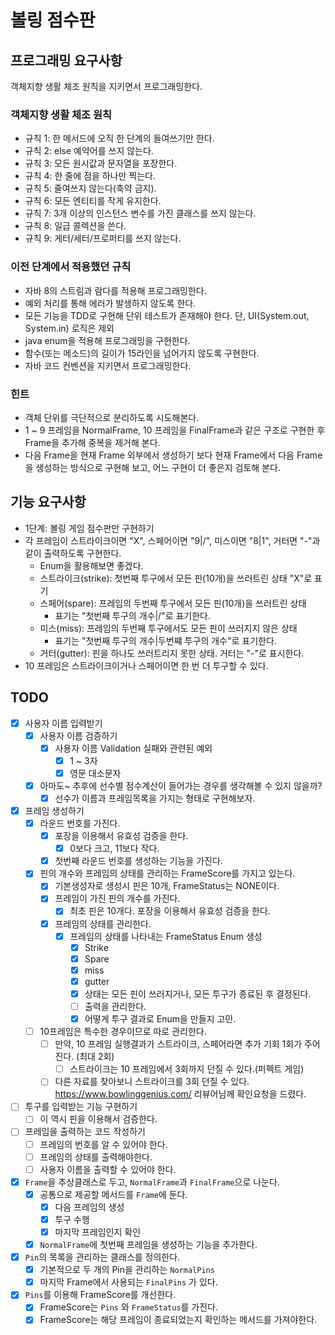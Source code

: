 # 볼링 점수판

## 프로그래밍 요구사항

객체지향 생활 체조 원칙을 지키면서 프로그래밍한다.

### 객체지향 생활 체조 원칙

- 규칙 1: 한 메서드에 오직 한 단계의 들여쓰기만 한다.
- 규칙 2: else 예약어를 쓰지 않는다.
- 규칙 3: 모든 원시값과 문자열을 포장한다.
- 규칙 4: 한 줄에 점을 하나만 찍는다.
- 규칙 5: 줄여쓰지 않는다(축약 금지).
- 규칙 6: 모든 엔티티를 작게 유지한다.
- 규칙 7: 3개 이상의 인스턴스 변수를 가진 클래스를 쓰지 않는다.
- 규칙 8: 일급 콜렉션을 쓴다.
- 규칙 9: 게터/세터/프로퍼티를 쓰지 않는다.

### 이전 단계에서 적용했던 규칙

- 자바 8의 스트림과 람다를 적용해 프로그래밍한다.
- 예외 처리를 통해 에러가 발생하지 않도록 한다.
- 모든 기능을 TDD로 구현해 단위 테스트가 존재해야 한다. 단, UI(System.out, System.in) 로직은 제외
- java enum을 적용해 프로그래밍을 구현한다.
- 함수(또는 메소드)의 길이가 15라인을 넘어가지 않도록 구현한다.
- 자바 코드 컨벤션을 지키면서 프로그래밍한다.

### 힌트

- 객체 단위를 극단적으로 분리하도록 시도해본다.
- 1 ~ 9 프레임을 NormalFrame, 10 프레임을 FinalFrame과 같은 구조로 구현한 후 Frame을 추가해 중복을 제거해 본다.
- 다음 Frame을 현재 Frame 외부에서 생성하기 보다 현재 Frame에서 다음 Frame을 생성하는 방식으로 구현해 보고, 어느 구현이 더 좋은지 검토해 본다.

## 기능 요구사항

- 1단계: 볼링 게임 점수판만 구현하기
- 각 프레임이 스트라이크이면 "X", 스페어이면 "9|/", 미스이면 "8|1", 거터면 "-"과 같이 출력하도록 구현한다.
    - Enum을 활용해보면 좋겠다.
    - 스트라이크(strike): 첫번째 투구에서 모든 핀(10개)을 쓰러트린 상태 "X"로 표기
    - 스페어(spare): 프레임의 두번째 투구에서 모든 핀(10개)을 쓰러트린 상태
        - 표기는 "첫번째 투구의 개수|/"로 표기한다.
    - 미스(miss): 프레임의 두번째 투구에서도 모든 핀이 쓰러지지 않은 상태
        - 표기는 "첫번째 투구의 개수|두번쨰 투구의 개수"로 표기한다.
    - 거터(gutter): 핀을 하나도 쓰러트리지 못한 상태. 거터는 "-"로 표시한다.
- 10 프레임은 스트라이크이거나 스페어이면 한 번 더 투구할 수 있다.

## TODO

- [x] 사용자 이름 입력받기
    - [x] 사용자 이름 검증하기
        - [x] 사용자 이름 Validation 실패와 관련된 예외
            - [x] 1 ~ 3자
            - [x] 영문 대소문자
    - [x] 아마도~ 추후에 선수별 점수계산이 들어가는 경우를 생각해볼 수 있지 않을까?
        - [x] 선수가 이름과 프레임목록을 가지는 형태로 구현해보자.
- [x] 프레임 생성하기
    - [x] 라운드 번호를 가진다.
        - [x] 포장을 이용해서 유효성 검증을 한다.
            - [x] 0보다 크고, 11보다 작다.
        - [x] 첫번째 라운드 번호를 생성하는 기능을 가진다.
    - [x] 핀의 개수와 프레임의 상태를 관리하는 FrameScore를 가지고 있는다.
        - [x] 기본생성자로 생성시 핀은 10개, FrameStatus는 NONE이다.
        - [x] 프레임이 가진 핀의 개수를 가진다.
            - [x] 최초 핀은 10개다. 포장을 이용해서 유효성 검증을 한다.
        - [x] 프레임의 상태를 관리한다.
            - [x] 프레임의 상태를 나타내는 FrameStatus Enum 생성
                - [x] Strike
                - [x] Spare
                - [x] miss
                - [x] gutter
                - [x] 상태는 모든 핀이 쓰러지거나, 모든 투구가 종료된 후 결정된다.
                - [ ] 출력을 관리한다.
                - [x] 어떻게 투구 결과로 Enum을 만들지 고민.
    - [ ] 10프레임은 특수한 경우이므로 따로 관리한다.
        - [ ] 만약, 10 프레임 실행결과가 스트라이크, 스페어라면 추가 기회 1회가 주어진다. (최대 2회)
            - [ ] 스트라이크는 10 프레임에서 3회까지 던질 수 있다.(퍼펙트 게임)
        - [ ] 다른 자료를 찾아보니 스트라이크를 3회 던질 수 있다. <https://www.bowlinggenius.com/> 리뷰어님께 확인요청을 드렸다.
- [ ] 투구를 입력받는 기능 구현하기
    - [ ] 이 역시 핀을 이용해서 검증한다.
- [ ] 프레임을 출력하는 코드 작성하기
    - [ ] 프레임의 번호를 알 수 있어야 한다.
    - [ ] 프레임의 상태를 출력해야한다.
    - [ ] 사용자 이름을 출력할 수 있어야 한다.
- [x] `Frame`을 추상클래스로 두고, `NormalFrame`과 `FinalFrame`으로 나눈다.
    - [x] 공통으로 제공할 메서드를 `Frame`에 둔다.
        - [x] 다음 프레임의 생성
        - [x] 투구 수행
        - [x] 마지막 프레임인지 확인
    - [x] `NormalFrame`에 첫번째 프레임을 생성하는 기능을 추가한다.
- [x] `Pin`의 목록을 관리하는 클래스를 정의한다.
    - [x] 기본적으로 두 개의 Pin을 관리하는 `NormalPins`
    - [x] 마지막 Frame에서 사용되는 `FinalPins` 가 있다.
- [x] `Pins`를 이용해 FrameScore를 개선한다.
    - [x] FrameScore는 `Pins` 와 `FrameStatus`를 가진다.
    - [x] FrameScore는 해당 프레임이 종료되었는지 확인하는 메서드를 가져야한다.
